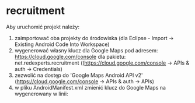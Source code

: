 recruitment
===========
Aby uruchomić projekt należy:
1) zaimportować oba projekty do środowiska (dla Eclipse - Import -> Existing Android Code Into Workspace) 
2) wygenerować własny klucz dla Google Maps pod adresem: https://cloud.google.com/console dla pakietu: net.redexperts.recruitment ((https://cloud.google.com/console -> APIs & auth -> Credentials)
3) zezwolić na dostęp do 'Google Maps Android API v2' (https://cloud.google.com/console -> APIs & auth -> APIs)
3) w pliku AndroidManifest.xml zmienić klucz do Google Maps na wygenerowany w linii:
        <meta-data 
            android:name="com.google.android.maps.v2.API_KEY"
            android:value="AIzaSyChZ9bq48jlt8u-uPUJdP0-cqK0j_aAhlU" />